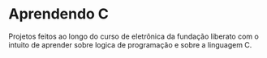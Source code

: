 # Aprendendo C
Projetos feitos ao longo do curso de eletrônica da fundação liberato
com o intuito de aprender sobre logica de programação e sobre a linguagem C.
